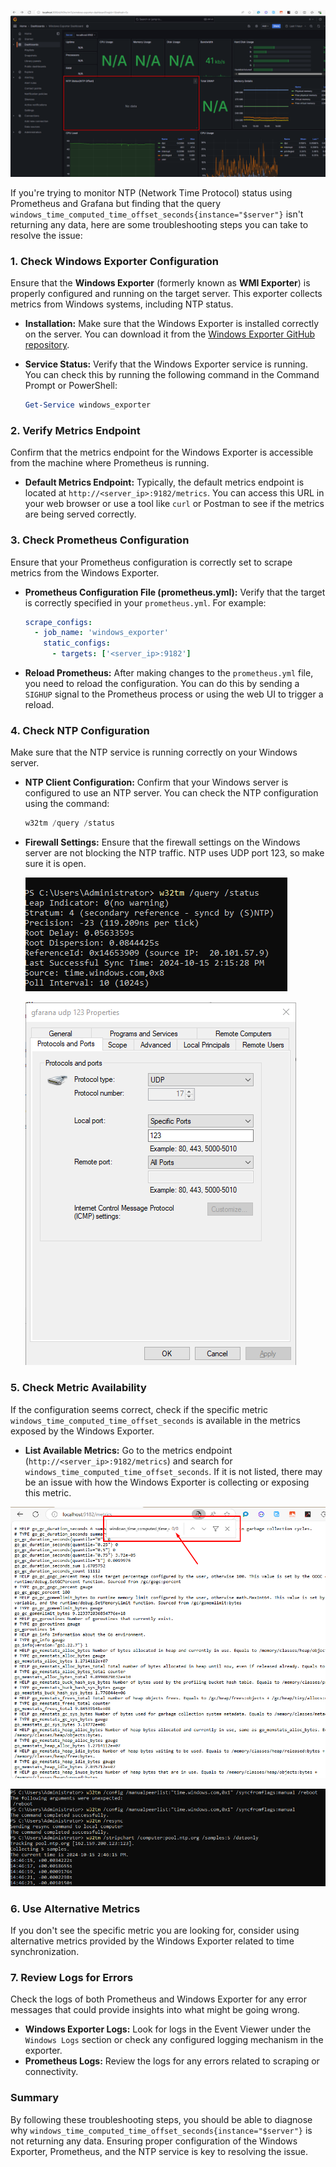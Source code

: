 ![img](./errors/data-empty.png)

If you're trying to monitor NTP (Network Time Protocol) status using Prometheus and Grafana but finding that the query `windows_time_computed_time_offset_seconds{instance="$server"}` isn't returning any data, here are some troubleshooting steps you can take to resolve the issue:

### 1. **Check Windows Exporter Configuration**

Ensure that the **Windows Exporter** (formerly known as **WMI Exporter**) is properly configured and running on the target server. This exporter collects metrics from Windows systems, including NTP status.

- **Installation:** Make sure that the Windows Exporter is installed correctly on the server. You can download it from the [Windows Exporter GitHub repository](https://github.com/prometheus-community/windows_exporter).
- **Service Status:** Verify that the Windows Exporter service is running. You can check this by running the following command in the Command Prompt or PowerShell:

  ```powershell
  Get-Service windows_exporter
  ```

### 2. **Verify Metrics Endpoint**

Confirm that the metrics endpoint for the Windows Exporter is accessible from the machine where Prometheus is running.

- **Default Metrics Endpoint:** Typically, the default metrics endpoint is located at `http://<server_ip>:9182/metrics`. You can access this URL in your web browser or use a tool like `curl` or Postman to see if the metrics are being served correctly.

### 3. **Check Prometheus Configuration**

Ensure that your Prometheus configuration is correctly set to scrape metrics from the Windows Exporter.

- **Prometheus Configuration File (prometheus.yml):** Verify that the target is correctly specified in your `prometheus.yml`. For example:

  ```yaml
  scrape_configs:
    - job_name: 'windows_exporter'
      static_configs:
        - targets: ['<server_ip>:9182']
  ```
- **Reload Prometheus:** After making changes to the `prometheus.yml` file, you need to reload the configuration. You can do this by sending a `SIGHUP` signal to the Prometheus process or using the web UI to trigger a reload.

### 4. **Check NTP Configuration**

Make sure that the NTP service is running correctly on your Windows server.

- **NTP Client Configuration:** Confirm that your Windows server is configured to use an NTP server. You can check the NTP configuration using the command:

  ```powershell
  w32tm /query /status
  ```
- **Firewall Settings:** Ensure that the firewall settings on the Windows server are not blocking the NTP traffic. NTP uses UDP port 123, so make sure it is open.

  ![query status](./images/query-status.png)

  ![img](./images/udp-123.png)

### 5. **Check Metric Availability**

If the configuration seems correct, check if the specific metric `windows_time_computed_time_offset_seconds` is available in the metrics exposed by the Windows Exporter.

- **List Available Metrics:** Go to the metrics endpoint (`http://<server_ip>:9182/metrics`) and search for `windows_time_computed_time_offset_seconds`. If it is not listed, there may be an issue with how the Windows Exporter is collecting or exposing this metric.

![img](./errors/cannot-find-in-export-data.png)

![img](./images/ntm-solved.png)

### 6. **Use Alternative Metrics**

If you don't see the specific metric you are looking for, consider using alternative metrics provided by the Windows Exporter related to time synchronization.

### 7. **Review Logs for Errors**

Check the logs of both Prometheus and Windows Exporter for any error messages that could provide insights into what might be going wrong.

- **Windows Exporter Logs:** Look for logs in the Event Viewer under the `Windows Logs` section or check any configured logging mechanism in the exporter.
- **Prometheus Logs:** Review the logs for any errors related to scraping or connectivity.

### Summary

By following these troubleshooting steps, you should be able to diagnose why `windows_time_computed_time_offset_seconds{instance="$server"}` is not returning any data. Ensuring proper configuration of the Windows Exporter, Prometheus, and the NTP service is key to resolving the issue.
